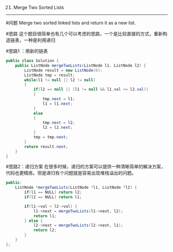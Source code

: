 21. Merge Two Sorted Lists  
---
#问题
Merge two sorted linked lists and return it as a new list. 

#思路
这个题目很简单也有几个可以考虑的思路，一个是比较直接的方式，重新构造链表，一种是利用递归


#思路1 ：用新的链表

```java
public class Solution {
    public ListNode mergeTwoLists(ListNode l1, ListNode l2) {
        ListNode result = new ListNode(0);
        ListNode tmp = result;
        while(l1 != null || l2 != null)
        {
            if(l2 == null || (l1 != null && l1.val <= l2.val))
            {
                tmp.next = l1;
                l1 = l1.next;
            }
            else 
            {
                tmp.next = l2;
                l2 = l2.next;
            }
            tmp = tmp.next;
        }
        return result.next;
    }
}

```


#思路2：递归方案
在很多时候，递归的方案可以提供一种清晰简单的解决方案，代码也更精炼。但是递归有个问题就是容易出现堆栈溢出的问题。
```java
public:
    ListNode *mergeTwoLists(ListNode *l1, ListNode *l2) {
        if(l1 == NULL) return l2;
        if(l2 == NULL) return l1;

        if(l1->val < l2->val) {
            l1->next = mergeTwoLists(l1->next, l2);
            return l1;
        } else {
            l2->next = mergeTwoLists(l2->next, l1);
            return l2;
        }
    }
};

```

